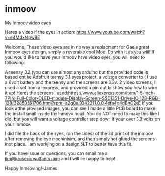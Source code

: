 # inmoov
My Inmoov video eyes

Heres a video if the eyes in action: https://www.youtube.com/watch?v=e4MdxNipw8E



Welcome, These video eyes are in no way a replacment for Gaels great Inmoov eyes design, simply a reverable cool Mod. Do with it as you will! 
If you would like to have your Inmoov have video eyes, you will need to following:

A teensy 3.2 (you can use almost any arduino but the provided code is based ont he Adafruit teensy 3.1 eyes project.
a volatge converter to ( I use a 6volt battery and the teensy and the screens are 3.3v.
2 video screens, I used a set from aliexpress, and provided a pin out to show you how to wire it up! 
Heres the screens I used:https://www.aliexpress.com/item/1-5-inch-7PIN-Full-Color-OLED-module-Display-Screen-SSD1351-Drive-IC-128-RGB-128/32850261706.html?spm=a2g0s.9042311.0.0.4dfa4c4dBhC2eE
If you look atthe provised images, you can see I made a little PCB board to make the install small inside the Inmovv head. You do NOT need to make this like I did, but you will want a voltage controller step down if your over 3.3 volts on your Inmoov.

I did file the back of the eyes, (on the sides) of the 3d print of the inmoov after removing the eye mechinisim, and then simply hot glued the screens inot place. I am workjing on a design SLT to better have this fit.

If you have issue or questions, you can email me a jim@kruseconsultants.com and I will be happy to help!

Happy Inmooving!-James
